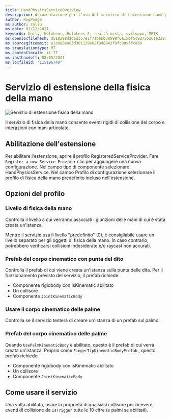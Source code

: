 ```yaml
---
title: HandPhysicsServiceOverview
description: documentazione per l'uso del servizio di estensione hand physics in MRTK
author: RogPodge
ms.author: roliu
ms.date: 01/12/2021
keywords: Unity, HoloLens, HoloLens 2, realtà mista, sviluppo, MRTK,
ms.openlocfilehash: d518298d2d6d357e1f7abbbb30998f6a15bf5c8275b161b3283ebe67bddfcaec
ms.sourcegitcommit: a1c086aa83d381129e62f9d8942f0fc889ffcab0
ms.translationtype: MT
ms.contentlocale: it-IT
ms.lasthandoff: 08/05/2021
ms.locfileid: "115196749"
---
```

# <a name="hand-physics-extension-service"></a>Servizio di estensione della fisica della mano

![Servizio di estensione fisica della mano](../images/hand-physics/MRTK_UX_HandPhysics_Main.jpg)

Il servizio di fisica della mano consente eventi rigidi di collisione del corpo e interazioni con mani articolate.

## <a name="enabling-the-extension"></a>Abilitazione dell'estensione

Per abilitare l'estensione, aprire il profilo RegisteredServiceProvider. Fare `Register a new Service Provider` clic per aggiungere una nuova configurazione. Nel campo tipo di componente selezionare HandPhysicsService. Nel campo Profilo di configurazione selezionare il profilo di fisica della mano predefinito incluso nell'estensione.

## <a name="profile-options"></a>Opzioni del profilo

### <a name="hand-physics-layer"></a>Livello di fisica della mano

Controlla il livello a cui verranno associati i giunzioni delle mani di cui è stata creata un'istanza.

Mentre il servizio usa il livello "predefinito" (0), è consigliabile usare un livello separato per gli oggetti di fisica della mano. In caso contrario, potrebbero verificarsi collisioni indesiderate e/o raycast non accurati.

### <a name="finger-tip-kinematic-body-prefab"></a>Prefab del corpo cinematico con punta del dito

Controlla il prefab di cui viene creata un'istanza sulla punta delle dita. Per il funzionamento previsto del servizio, il prefab richiede:

- Componente rigidbody con isKinematic abilitato
- Un collisore
- Componente `JointKinematicBody`

### <a name="use-palm-kinematic-body"></a>Usare il corpo cinematico delle palme

Controlla se il servizio tenterà di creare un'istanza di un prefab sul palmo.

### <a name="palm-kinematic-body-prefab"></a>Prefab del corpo cinematico delle palme

Quando `UsePalmKinematicBody` è abilitato, questo è il prefab di cui verrà creata un'istanza. Proprio come `FingerTipKinematicBodyPrefab` , questo prefab richiede:

- Componente rigidbody con isKinematic abilitato
- Un collisore
- Componente `JointKinematicBody`

## <a name="how-to-use-the-service"></a>Come usare il servizio

Una volta abilitata, usare la proprietà di qualsiasi collisore per ricevere eventi di collisione da `IsTrigger` tutte le 10 cifre (e palmi se abilitati).
